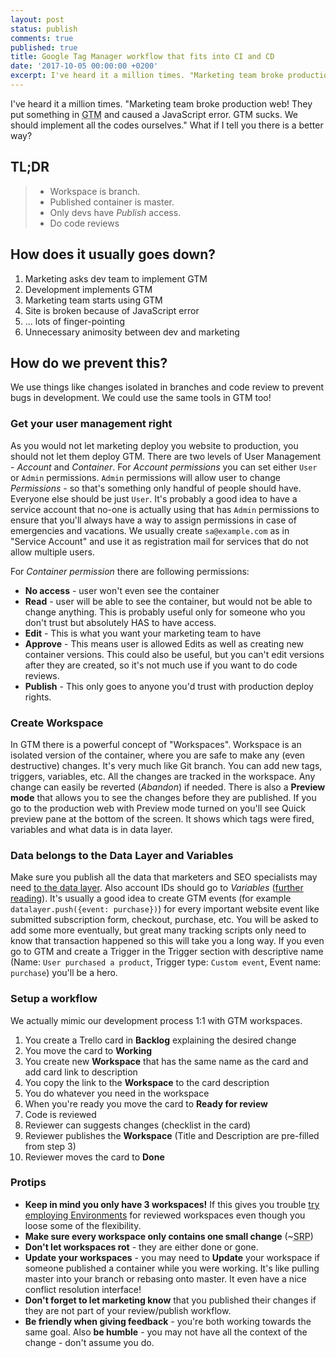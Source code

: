 ```yaml
---
layout: post
status: publish
comments: true
published: true
title: Google Tag Manager workflow that fits into CI and CD
date: '2017-10-05 00:00:00 +0200'
excerpt: I've heard it a million times. "Marketing team broke production web! They put something in Google Tag Manager and caused a JavaScript error. GTM sucks. We should implement all the codes ourselves." What if I tell you there is a better way?
---
```


I've heard it a million times. "Marketing team broke production web! They put something in <abbr title="Google Tag Manager">GTM</abbr> and caused a JavaScript error. GTM sucks. We should implement all the codes ourselves." What if I tell you there is a better way?

## TL;DR

> * Workspace is branch. 
> * Published container is master. 
> * Only devs have *Publish* access. 
> * Do code reviews

## How does it usually goes down? 

1. Marketing asks dev team to implement GTM
2. Development implements GTM
3. Marketing team starts using GTM
4. Site is broken because of JavaScript error
5. ... lots of finger-pointing
6. Unnecessary animosity between dev and marketing

## How do we prevent this?

We use things like changes isolated in branches and code review to prevent bugs in development. We could use the same tools in GTM too! 

### Get your user management right

As you would not let marketing deploy you website to production, you should not let them deploy GTM. There are two levels of User Management - *Account* and *Container*. For *Account permissions* you can set either `User` or `Admin` permissions. `Admin` permissions will allow user to change *Permissions* - so that's something only handful of people should have. Everyone else should be just `User`. It's probably a good idea to have a service account that no-one is actually using that has `Admin` permissions to ensure that you'll always have a way to assign permissions in case of emergencies and vacations. We usually create `sa@example.com` as in "Service Account" and use it as registration mail for services that do not allow multiple users.  

For *Container permission* there are following permissions:

* **No access** - user won't even see the container
* **Read** - user will be able to see the container, but would not be able to change anything. This is probably useful only for someone who you don't trust but absolutely HAS to have access.  
* **Edit** - This is what you want your marketing team to have
* **Approve** - This means user is allowed Edits as well as creating new container versions. This could also be useful, but you can't edit versions after they are created, so it's not much use if you want to do code reviews. 
* **Publish** - This only goes to anyone you'd trust with production deploy rights. 

### Create Workspace

In GTM there is a powerful concept of "Workspaces". Workspace is an isolated version of the container, where you are safe to make any (even destructive) changes. It's very much like Git branch. You can add new tags, triggers, variables, etc. All the changes are tracked in the workspace. Any change can easily be reverted (*Abandon*) if needed. There is also a **Preview mode** that allows you to see the changes before they are published. If you go to the production web with Preview mode turned on you'll see Quick preview pane at the bottom of the screen. It shows which tags were fired, variables and what data is in data layer. 

### Data belongs to the Data Layer and Variables

Make sure you publish all the data that marketers and SEO specialists may need [to the data layer](https://developers.google.com/tag-manager/devguide#adding-data-layer-variables-to-a-page). Also account IDs should go to *Variables* ([further reading](https://www.simoahava.com/analytics/variable-guide-google-tag-manager/)). It's usually a good idea to create GTM events (for example `datalayer.push({event: purchase})`) for every important website event like submitted subscription form, checkout, purchase, etc. You will be asked to add some more eventually, but great many tracking scripts only need to know that transaction happened so this will take you a long way. If you even go to GTM and create a Trigger in the Trigger section with descriptive name (Name: `User purchased a product`, Trigger type: `Custom event`, Event name: `purchase`) you'll be a hero. 

### Setup a workflow 

We actually mimic our development process 1:1 with GTM workspaces. 

1. You create a Trello card in **Backlog** explaining the desired change
2. You move the card to **Working**
3. You create new **Workspace** that has the same name as the card and add card link to description
4. You copy the link to the **Workspace** to the card description
5. You do whatever you need in the workspace
6. When you're ready you move the card to **Ready for review**
7. Code is reviewed
8. Reviewer can suggests changes (checklist in the card)
9. Reviewer publishes the **Workspace** (Title and Description are pre-filled from step 3)
10. Reviewer moves the card to **Done**  

### Protips 

* **Keep in mind you only have 3 workspaces!** If this gives you trouble [try employing Environments](https://support.google.com/tagmanager/answer/6311518?hl=en) for reviewed workspaces even though you loose some of the flexibility. 
* **Make sure every workspace only contains one small change** (~<abbr title="Single Responsiblity Principle">SRP</abbr>)
* **Don't let workspaces rot** - they are either done or gone.
* **Update your workspaces** - you may need to **Update** your workspace if someone published a container while you were working. It's like pulling master into your branch or rebasing onto master. It even have a nice conflict resolution interface!
* **Don't forget to let marketing know** that you published their changes if they are not part of your review/publish workflow. 
* **Be friendly when giving feedback** - you're both working towards the same goal. Also **be humble** - you may not have all the context of the change - don't assume you do. 
